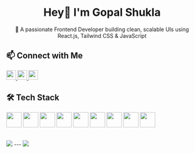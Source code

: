<h1 align="center">Hey👋 I'm Gopal Shukla</h1>

<p align="center">
🚀 A passionate Frontend Developer building clean, scalable UIs using React.js, Tailwind CSS & JavaScript  
</p>



## 📫 Connect with Me 
<p align="left">
  <a href="https://www.linkedin.com/in/gopalshukla0018/" >
    <img src="https://img.shields.io/static/v1?message=LinkedIn&logo=linkedin&label=&color=0077B5&logoColor=white&labelColor=&style=flat" height="25" />
  </a>
  <a href="https://www.youtube.com/@gopalshukla0018" target="_blank">
    <img src="https://img.shields.io/static/v1?message=YouTube&logo=youtube&label=&color=FF0000&logoColor=white&labelColor=&style=flat" height="25" />
  </a>
  <a href="mailto:gopalshukla0018@gmail.com" target="_blank">
    <img src="https://img.shields.io/static/v1?message=Gmail&logo=gmail&label=&color=D14836&logoColor=white&labelColor=&style=flat" height="25" />
  </a>
</p>


## 🛠️ Tech Stack

<p align="left">
  <img src="https://cdn.jsdelivr.net/gh/devicons/devicon/icons/javascript/javascript-original.svg" height="40" />
  <img src="https://cdn.jsdelivr.net/gh/devicons/devicon/icons/react/react-original.svg" height="40" />
  <img src="https://cdn.jsdelivr.net/gh/devicons/devicon/icons/redux/redux-original.svg" height="40" />
  <img src="https://skillicons.dev/icons?i=tailwind" height="40" />
  <img src="https://cdn.jsdelivr.net/gh/devicons/devicon/icons/html5/html5-original.svg" height="40" />
  <img src="https://cdn.jsdelivr.net/gh/devicons/devicon/icons/css3/css3-original.svg" height="40" />
  <img src="https://cdn.jsdelivr.net/gh/devicons/devicon/icons/firebase/firebase-plain.svg" height="40" />
  <img src="https://cdn.simpleicons.org/git/F05032" height="40" />
  <img src="https://skillicons.dev/icons?i=github" height="40" />
</p>

<br/> ![](https://github-readme-stats.vercel.app/api/top-langs/?username=Gopalshukla0018&theme=dark&hide_border=false&include_all_commits=false&count_private=false&layout=compact) --- [![](https://visitcount.itsvg.in/api?id=sachindwivedi70&icon=0&color=0)](https://visitcount.itsvg.in) <!-- Proudly created with GPRM ( https://gprm.itsvg.in ) -->
